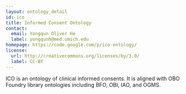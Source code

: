 ```yaml
---
layout: ontology_detail
id: ico
title: Informed Consent Ontology
contact:
  email: Yongqun Oliver He
  label: yongqunh@med.umich.edu
homepage: https://code.google.com/p/ico-ontology/
license:
  url: http://creativecommons.org/licenses/by/3.0/
  label: CC-BY
---
```


ICO is an ontology of clinical informed consents. It is aligned with OBO Foundry library ontologies including BFO, OBI, IAO, and OGMS.
